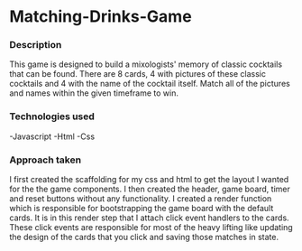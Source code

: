 # Matching-Drinks-Game

### Description

This game is designed to build a mixologists' memory of classic cocktails that can be found. There are 8 cards, 4 with pictures of these classic cocktails and 4 with the name of the cocktail itself. Match all of the pictures and names within the given timeframe to win.

### Technologies used

-Javascript
-Html
-Css

### Approach taken

I first created the scaffolding for my css and html to get the layout I wanted for the the game components. I then created the header, game board, timer and reset buttons without any functionality. I created a render function which is responsible for bootstrapping the game board with the default cards. It is in this render step that I attach click event handlers to the cards. These click events are responsible for most of the heavy lifting like updating the design of the cards that you click and saving those matches in state.
